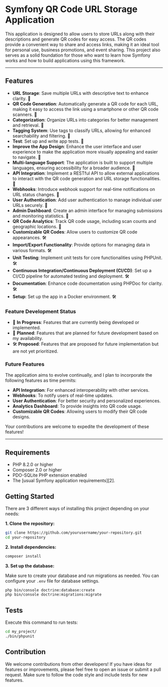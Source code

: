 # Symfony QR Code URL Storage Application

This application is designed to allow users to store URLs along with their descriptions and generate QR codes for easy access. 
The QR codes provide a convenient way to share and access links, making it an ideal tool for personal use, business promotions, and event sharing. 
This project also serves as a solid foundation for those who want to learn how Symfony works and how to build applications using this framework.

------------

## Features

- **URL Storage**: Save multiple URLs with descriptive text to enhance clarity. 🌱
- **QR Code Generation**: Automatically generate a QR code for each URL, making it easy to access the link using a smartphone or other QR code scanners. 🌱
- **Categorization**: Organize URLs into categories for better management and retrieval. 🌱
- **Tagging System**: Use tags to classify URLs, allowing for enhanced searchability and filtering. 🌱
- **Test**:  Set up and write app tests. 🌱
- **Improve the App Design**: Enhance the user interface and user experience to make the application more visually appealing and easier to navigate. 🌱
- **Multi-language Support**: The application is built to support multiple languages, ensuring accessibility for a broader audience. 🚧
- **API Integration**: Implement a RESTful API to allow external applications to interact with the QR code generation and URL storage functionalities. 🚧
- **Webhooks**: Introduce webhook support for real-time notifications on URL status changes. 🚧
- **User Authentication**: Add user authentication to manage individual user URLs securely. 🚧
- **Admin Dashboard**: Create an admin interface for managing submissions and monitoring statistics. 🚧
- **QR Code Analytics**: Track QR code usage, including scan counts and geographic locations. 🚧
- **Customizable QR Codes**: Allow users to customize QR code appearances. 🛠️
- **Import/Export Functionality**: Provide options for managing data in various formats. 🛠️
- **Unit Testing**: Implement unit tests for core functionalities using PHPUnit. 🛠️
- **Continuous Integration/Continuous Deployment (CI/CD)**: Set up a CI/CD pipeline for automated testing and deployment. 🛠️
- **Documentation**: Enhance code documentation using PHPDoc for clarity. 🛠️
- **Setup**: Set up the app in a Docker environment. 🛠️


### Feature Development Status

- 🌱 **In Progress**: Features that are currently being developed or implemented.
- 🚧 **Planned**: Features that are planned for future development based on my availability.
- 🛠️ **Proposed**: Features that are proposed for future implementation but are not yet prioritized.

### Future Features

The application aims to evolve continually, and I plan to incorporate the following features as time permits:
- **API Integration**: For enhanced interoperability with other services.
- **Webhooks**: To notify users of real-time updates.
- **User Authentication**: For better security and personalized experiences.
- **Analytics Dashboard**: To provide insights into QR code usage.
- **Customizable QR Codes**: Allowing users to modify their QR code designs.

Your contributions are welcome to expedite the development of these features!

------------

## Requirements

- PHP 8.2.0 or higher
- Composer 2.0 or higher
- PDO-SQLite PHP extension enabled
- The [usual Symfony application requirements][2].

## Getting Started

There are 3 different ways of installing this project depending on your needs:

**1. Clone the repository:**

```bash
git clone https://github.com/yourusername/your-repository.git
cd your-repository
```

**2. Install dependencies:**

```bash
composer install
```

**3. Set up the database:**

Make sure to create your database and run migrations as needed. You can configure your `.env` file for database settings.

```bash
php bin/console doctrine:database:create
php bin/console doctrine:migrations:migrate
```

## Tests

Execute this command to run tests:

```bash
cd my_project/
./bin/phpunit
```

## Contribution

We welcome contributions from other developers! If you have ideas for features or improvements, please feel free to open an issue or submit a pull request. Make sure to follow the code style and include tests for new features.

